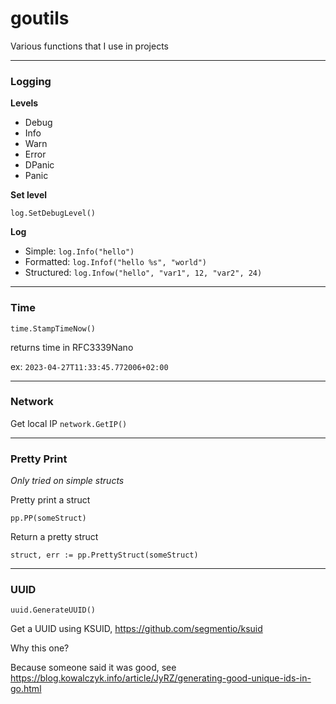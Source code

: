 # goutils

Various functions that I use in projects

---

### Logging

__Levels__

- Debug
- Info
- Warn
- Error
- DPanic
- Panic

__Set level__

 `log.SetDebugLevel()`

 __Log__

 - Simple: `log.Info("hello")`
 - Formatted: `log.Infof("hello %s", "world")`
 - Structured: `log.Infow("hello", "var1", 12, "var2", 24)`

---

### Time

`time.StampTimeNow()`

returns time in RFC3339Nano

ex: `2023-04-27T11:33:45.772006+02:00`

---

### Network

Get local IP
`network.GetIP()`

---
### Pretty Print
_Only tried on simple structs_

Pretty print a struct

`pp.PP(someStruct)`

Return a pretty struct

`struct, err := pp.PrettyStruct(someStruct)`

---

### UUID

`uuid.GenerateUUID()`

Get a UUID using KSUID, https://github.com/segmentio/ksuid

Why this one?

Because someone said it was good, see https://blog.kowalczyk.info/article/JyRZ/generating-good-unique-ids-in-go.html
